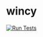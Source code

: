 # wincy
[![Run Tests](https://github.com/glenn23D16/wincy/actions/workflows/run-tests.yml/badge.svg)](https://github.com/glenn23D16/wincy/actions/workflows/run-tests.yml)
